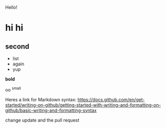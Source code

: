 Hello!

# hi hi
## second 
- list
- again
- yup

**bold** 

oo <sup>small</sup>

Heres a link for Markdown syntax: 
https://docs.github.com/en/get-started/writing-on-github/getting-started-with-writing-and-formatting-on-github/basic-writing-and-formatting-syntax

change update and the pull request